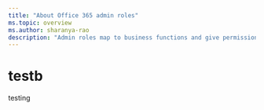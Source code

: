 ```yaml
---
title: "About Office 365 admin roles"
ms.topic: overview
ms.author: sharanya-rao
description: "Admin roles map to business functions and give permissions to do specific tasks in the admin center. For example, the Service admin opens support tickets with Microsoft.."
---
```


# testb
testing
